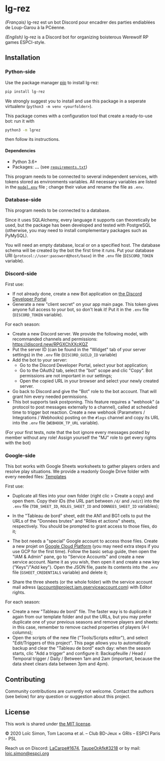# lg-rez

*(Français)* lg-rez est un bot Discord pour encadrer des parties endiablées de Loup-Garou à la PCéenne.

*(English)* lg-rez is a Discord bot for organizing boisterous Werewolf RP games ESPCI-style.

## Installation

### Python-side

Use the package manager [pip](https://pypi.org/project/pip/) to install lg-rez:

```bash
pip install lg-rez
```

We strongly suggest you to install and use this package in a seperate virtualenv (`python3 -m venv <yourfolder>`).

This package comes with a configuration tool that create a ready-to-use bot: run it with

```bash
python3 -m lgrez
```

then follow its instructions.


#### Dependencies

* Python 3.6+
* Packages: **...** (see [`requirements.txt`](requirements.txt))

This program needs to be connected to several independent services, with tokens stored as environments variables. All necessary variables are listed in the [`model.env`](model.env) file ; change their value and rename the file as `.env`.


### Database-side

This program needs to be connected to a database.

Since it uses SQLAlchemy, every language it supports can theoretically be used, but the package has been developed and tested with PostgreSQL (otherwise, you may need to install complementary packages such as PyMySQL).

You will need an empty database, local or on a specified host. The database schema will be created by the bot the first time it runs. Put your database URI (`protocol://user:password@host/base`) in the `.env` file (`DISCORD_TOKEN` variable).


### Discord-side

First use:
* If not already done, create a new Bot application on [the Discord Developer Portal](https://discord.com/developers/applications)
* Generate a new "client secret" on your app main page. This token gives anyone full access to your bot, so don't leak it! Put it in the `.env` file (`DISCORD_TOKEN` variable).

For each season:
* Create a new Discord server. We provide the following model, with recommanded channels and permissions: https://discord.new/RPGXChXXcKQZ
* Put the server ID (can be found in the "Widget" tab of your server settings) in the `.env` file (`DISCORD_GUILD_ID` variable)
* Add the bot to your server:
    * Go to the Discord Developer Portal, select your bot application;
    * Go to the OAuth2 tab, select the "bot" scope and clic "Copy". Bot permissions are not important in our settings;
    * Open the copied URL in your browser and select your newly created server.
* Go back to Discord and give the "Bot" role to the bot account. That will grant him every needed permissions.
* This bot supports task postponing. This feature requires a "webhook" (a protocol to post messages externally to a channel), called at scheduled time to trigger bot reaction. Create a new webhook (Parameters / Integrations / Webhooks) posting on the `#logs` channel and copy its URL into the `.env` file (`WEBHOOK_TP_URL` variable).

(For your first tests, note that the bot ignore every messages posted by member without any role! Assign yourself the "MJ" role to get every rights with the bot)


### Google-side

This bot works with Google Sheets worksheets to gather players orders and resolve play situations. We provide a readonly Google Drive folder with every needed files: [Templates](https://drive.google.com/drive/folders/1kjHzUSp-QfgI77Yg0GCxdM6YcFkHPYVw)

First use:
* Duplicate all files into your own folder (right clic > Create a copy) and open them. Copy their IDs (the URL part between `/d/` and `/edit`) into the `.env` file (`TDB_SHEET_ID`, `ROLES_SHEET_ID` and `DONNEES_SHEET_ID` variables);
* In the "Tableau de bord" sheet, edit the AN1 and BG1 cells to put the URLs of the "Données brutes" and "Rôles et actions" sheets, respectively. You should be prompted to grant access to those files, do it;

* The bot needs a "special" Google account to access those files. Create a new projet on [Google Cloud Platform](https://console.cloud.google.com/home/dashboard) (you may need extra steps if you use GCP for the first time). Follow the basic setup guide, then open the "IAM & Admin" pane, go to "Service Accounts" and create a new service account. Name it as you wish, then open it and create a new key ("Keys"/"Add key"). Open the JSON file, paste its contents into the `.env` file (`GSHEET_CREDENTIALS` variable) and delete it;
* Share the three sheets (or the whole folder) with the service account mail adress (account@project.iam.gserviceaccount.com) with Editor rights.

For each season:
* Create a new "Tableau de bord" file. The faster way is to duplicate it again from our template folder and put the URLs, but you may prefer duplicate one of your previous seasons and remove players and sheets: in this case, remember to remove cached properties of players (A-I columns);
* Open the scripts of the new file ("Tools/Scripts editor"), and select "Edit/Triggers of this project". This page allows you to automatically backup and clear the "Tableau de bord" each day: when the season starts, clic "Add a trigger" and configure it: Backupfeuille / Head / Temporal trigger / Daily / Between 1am and 2am (important, because the data sheet clears data between 3pm and 4pm).



## Contributing

Community contributions are currently not welcome. Contact the authors (see below) for any question or suggestion about this project.


## License
This work is shared under [the MIT license](https://choosealicense.com/licenses/mit/).

© 2020 Loïc Simon, Tom Lacoma et al. – Club BD-Jeux × GRIs – ESPCI Paris - PSL

Reach us on Discord: [LaCarpe#1674](https://discordapp.com/users/264482202966818825), [TaupeOrAfk#3218](https://discordapp.com/users/176763552202358785) or by mail: [loic.simon@espci.org](mailto:loic.simon@espci.org)
